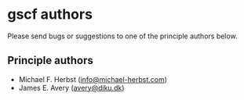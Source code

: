 # gscf authors
Please send bugs or suggestions to one of the principle authors below.

## Principle authors
- Michael F. Herbst (info@michael-herbst.com)
- James E. Avery (avery@diku.dk)

